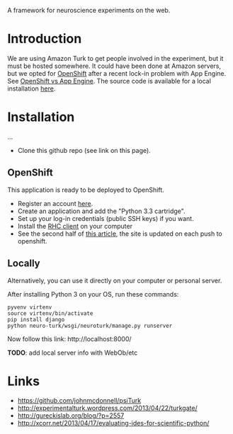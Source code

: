 A framework for neuroscience experiments on the web.

# Introduction

We are using Amazon Turk to get people involved in the experiment, but it must be hosted somewhere. It could have been done at Amazon servers, but we opted for [OpenShift](https://www.openshift.com/) after a recent lock-in problem with App Engine. See [OpenShift vs App Engine](http://blog.yeradis.com/2012/11/hello-red-hat-openshift-bye-bye-google.html). The source code is available for a local installation [here](http://openshift.github.io/).

# Installation

...

- Clone this github repo (see link on this page).

## OpenShift

This application is ready to be deployed to OpenShift.

- Register an account [here](https://www.openshift.com/).
- Create an application and add the "Python 3.3 cartridge".
- Set up your log-in credentials (public SSH keys) if you want.
- Install the [RHC client](https://www.openshift.com/developers/rhc-client-tools-install) on your computer
- See the second half of [this article](https://www.openshift.com/blogs/look-ma-no-hands-developing-for-the-cloud-in-the-cloud-with-cloud9-ide), the site is updated on each push to openshift.

## Locally

Alternatively, you can use it directly on your computer or personal server.

After installing Python 3 on your OS, run these commands:

```
pyvenv virtenv
source virtenv/bin/activate
pip install django
python neuro-turk/wsgi/neuroturk/manage.py runserver
```

Now follow this link: http://localhost:8000/

**TODO**: add local server info with WebOb/etc

# Links

- https://github.com/johnmcdonnell/psiTurk
- http://experimentalturk.wordpress.com/2013/04/22/turkgate/
- http://gureckislab.org/blog/?p=2557
- http://xcorr.net/2013/04/17/evaluating-ides-for-scientific-python/
